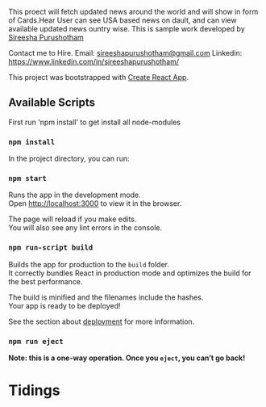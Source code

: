 This proect will fetch updated news around the world and will show in form of Cards.Hear User can see USA based news on dault, and can view available updated news ountry wise. This is sample work developed by [Sireesha Purushotham](https://www.linkedin.com/in/sireeshapurushotham/)

Contact me to Hire.
Email: sireeshapurushotham@gmail.com
Linkedin: https://www.linkedin.com/in/sireeshapurushotham/

This project was bootstrapped with [Create React App](https://github.com/facebook/create-react-app).

## Available Scripts

First run 'npm install' to get install all node-modules
### `npm install`
In the project directory, you can run:

### `npm start`

Runs the app in the development mode.<br />
Open [http://localhost:3000](http://localhost:3000) to view it in the browser.

The page will reload if you make edits.<br />
You will also see any lint errors in the console.

### `npm run-script build`

Builds the app for production to the `build` folder.<br />
It correctly bundles React in production mode and optimizes the build for the best performance.

The build is minified and the filenames include the hashes.<br />
Your app is ready to be deployed!

See the section about [deployment](https://facebook.github.io/create-react-app/docs/deployment) for more information.

### `npm run eject`

**Note: this is a one-way operation. Once you `eject`, you can’t go back!**
# Tidings
